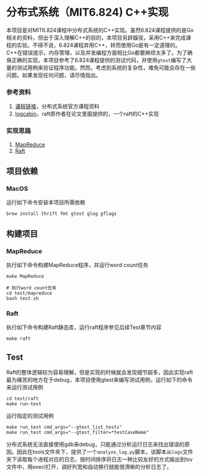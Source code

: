# 分布式系统（MIT6.824) C++实现

本项目是对MIT6.824课程中分布式系统的C++实现。虽然6.824课程提供的是Go相关的资料，但出于深入理解C++的目的，本项目另辟蹊径，采用C++来完成课程的实验。不得不说，6.824课程弃用C++，转而使用Go是有一定道理的。C++在错误提示，内存管理，以及并发编程方面相比Go都要麻烦太多了。为了确保正确的实现，本项目参考了6.824课程提供的测试代码，并使用`gtest`编写了大量的测试用例来验证程序功能。然而，考虑到系统的复杂性，难免可能会存在一些问题。如果发现任何问题，请尽情指出。

### 参考资料

1. [课程链接](https://pdos.csail.mit.edu/6.824/schedule.html)，分布式系统官方课程资料
2. [logcabin](https://github.com/logcabin/logcabin.git)，raft原作者在论文里面提供的，一个raft的C++实现

### 实现思路

1. [MapReduce](https://github.com/rainboat2/MIT6.824-Cplusplus/blob/main/MapReduce.md)
2. [Raft](https://github.com/rainboat2/MIT6.824-Cplusplus/blob/main/Raft.md)

## 项目依赖

### MacOS

运行如下命令安装本项目所需依赖

```shell
brew install thrift fmt gtest glog gflags
```

## 构建项目

### MapReduce

执行如下命令构建MapReduce程序，并运行word count任务
```shell
make MapReduce

# 执行word count任务
cd test/mapreduce
bash test.sh
```

### Raft

执行如下命令构建Raft静态库，运行raft程序参见后续Test章节内容
```shell
make raft
```

## Test

Raft的整体逻辑较为容易理解，但是实现的时候就会发现细节超多，因此实现raft最为痛苦的地方在于debug，本项目使用gtest来编写测试用例，运行如下的命令来运行测试用例
```shell
cd test/raft
make run-test
```

运行指定的测试用例

```shell
make run_test cmd_args="--gtest_list_tests"
make run_test cmd_args="--gtest_filter=*testCaseName"
```

分布式系统无法直接使用gdb来debug，只能通过分析运行日志来找出错误的原因。因此在tools文件夹下，提供了一个`analyze_log.py`脚本，该脚本从`logs`文件夹下读取每个进程对应的日志，按时间排序将日志一种比较友好的方式输出到tsv文件中，用execl打开，调好列宽和自动换行就能很清晰的分析日志了。